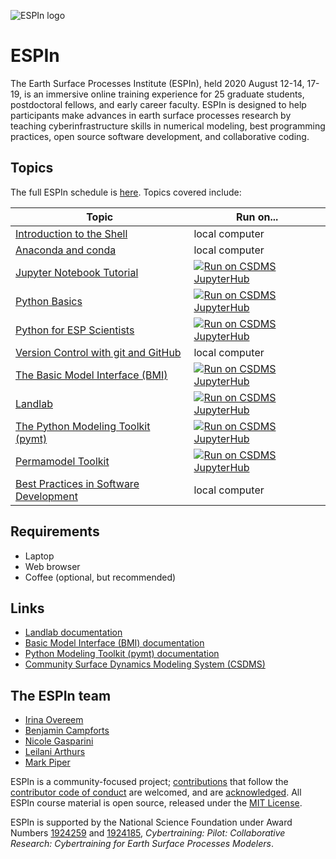 ![ESPIn logo](./media/ESPIn.png)

# ESPIn

The Earth Surface Processes Institute (ESPIn),
held 2020 August 12-14, 17-19,
is an immersive online training experience
for 25 graduate students, postdoctoral fellows, and early career faculty.
ESPIn is designed to help participants make advances
in earth surface processes research
by teaching cyberinfrastructure skills in numerical modeling,
best programming practices, open source software development,
and collaborative coding.


## Topics

The full ESPIn schedule is [here](https://docs.google.com/document/d/1bSZgtlyyylG9OgPExBG6n2QR4Fhl5SNR_5hXbrfYUSg/edit#heading=h.mg7jb2qru7hf).
Topics covered include:

| Topic | Run on...
| ----- | ---------
| [Introduction to the Shell](./lessons/shell/index.md) | local computer
| [Anaconda and conda](./lessons/conda/index.md) | local computer
| [Jupyter Notebook Tutorial](./lessons/jupyter/general_jupyter_notebook_tutorial.ipynb) | <a href="https://csdms.rc.colorado.edu/hub/user-redirect/git-pull?repo=https%3A%2F%2Fgithub.com%2Fcsdms%2Fespin&urlpath=tree%2Fespin%2Flessons%2Fjupyter%2Findex.ipynb&branch=main"><img alt="Run on CSDMS JupyterHub" src="https://img.shields.io/badge/CSDMS-JupyterHub-orange.svg"></a>
| [Python Basics](./lessons/python) | <a href="https://csdms.rc.colorado.edu/hub/user-redirect/git-pull?repo=https%3A%2F%2Fgithub.com%2Fcsdms%2Fespin&urlpath=tree%2Fespin%2Flessons%2Fpython%2Findex.ipynb&branch=main"><img alt="Run on CSDMS JupyterHub" src="https://img.shields.io/badge/CSDMS-JupyterHub-orange.svg"></a>
| [Python for ESP Scientists](./lessons/python) | <a href="https://csdms.rc.colorado.edu/hub/user-redirect/git-pull?repo=https%3A%2F%2Fgithub.com%2Fcsdms%2Fespin&urlpath=tree%2Fespin%2Flessons%2Fpython%2Findex.ipynb&branch=main"><img alt="Run on CSDMS JupyterHub" src="https://img.shields.io/badge/CSDMS-JupyterHub-orange.svg"></a>
| [Version Control with git and GitHub](./lessons/git/index.md) | local computer
| [The Basic Model Interface (BMI)](./lessons/bmi/index.ipynb) | <a href="https://csdms.rc.colorado.edu/hub/user-redirect/git-pull?repo=https%3A%2F%2Fgithub.com%2Fcsdms%2Fespin&urlpath=tree%2Fespin%2Flessons%2Fbmi%2Findex.ipynb&branch=main"><img alt="Run on CSDMS JupyterHub" src="https://img.shields.io/badge/CSDMS-JupyterHub-orange.svg"></a>
| [Landlab](./lessons/landlab/index.ipynb) | <a href="https://csdms.rc.colorado.edu/hub/user-redirect/git-pull?repo=https%3A%2F%2Fgithub.com%2Fcsdms%2Fespin&urlpath=tree%2Fespin%2Flessons%2Flandlab%2Findex.ipynb&branch=main"><img alt="Run on CSDMS JupyterHub" src="https://img.shields.io/badge/CSDMS-JupyterHub-orange.svg"></a>
| [The Python Modeling Toolkit (pymt)](./lessons/pymt/index.ipynb) | <a href="https://csdms.rc.colorado.edu/hub/user-redirect/git-pull?repo=https%3A%2F%2Fgithub.com%2Fcsdms%2Fespin&urlpath=tree%2Fespin%2Flessons%2Fpymt%2Findex.ipynb&branch=main"><img alt="Run on CSDMS JupyterHub" src="https://img.shields.io/badge/CSDMS-JupyterHub-orange.svg"></a>
| [Permamodel Toolkit](./lessons/permamodel) | <a href="https://csdms.rc.colorado.edu/hub/user-redirect/git-pull?repo=https%3A%2F%2Fgithub.com%2Fcsdms%2Fespin&urlpath=tree%2Fespin%2Flessons%2Fpermamodel&branch=main"><img alt="Run on CSDMS JupyterHub" src="https://img.shields.io/badge/CSDMS-JupyterHub-orange.svg"></a>
| [Best Practices in Software Development](./lessons/best-practices/index.md) | local computer


## Requirements

* Laptop
* Web browser
* Coffee (optional, but recommended)


## Links

* [Landlab documentation](https://landlab.readthedocs.io/en/v2_dev/)
* [Basic Model Interface (BMI) documentation](http://bmi.readthedocs.io)
* [Python Modeling Toolkit (pymt) documentation](http://pymt.readthedocs.io)
* [Community Surface Dynamics Modeling System (CSDMS)](http://csdms.colorado.edu)


## The ESPIn team

* [Irina Overeem](https://www.colorado.edu/geologicalsciences/irina-overeem)
* [Benjamin Campforts](https://instaar.colorado.edu/people/benjamin-campforts/)
* [Nicole Gasparini](https://sse.tulane.edu/eens/faculty/gasparini)
* [Leilani Arthurs](https://www.colorado.edu/geologicalsciences/leilani-arthurs)
* [Mark Piper](https://instaar.colorado.edu/people/mark-piper/)


ESPIn is a community-focused project;
[contributions](./CONTRIBUTING.rst) that follow
the [contributor code of conduct](./CODE-OF-CONDUCT.rst) are welcomed,
and are [acknowledged](./AUTHORS.rst).
All ESPIn course material is open source,
released under the [MIT License](./LICENSE).

ESPIn is supported by the National Science Foundation
under Award Numbers
[1924259](https://www.nsf.gov/awardsearch/showAward?AWD_ID=1924259) and
[1924185](https://www.nsf.gov/awardsearch/showAward?AWD_ID=1924185),
*Cybertraining: Pilot: Collaborative Research:
Cybertraining for Earth Surface Processes Modelers*.
